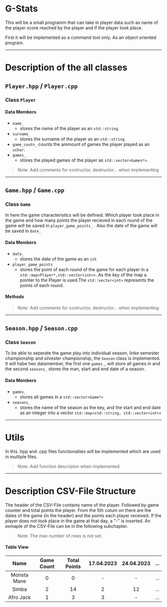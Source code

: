 # G-Stats
This will be a small programm that can take in player data such as name of the player score reached by the player and
if the player took place.

First it will be implemented as a command tool only. As an object oriented program.

---

# Description of the all classes

## `Player.hpp` / `Player.cpp`

### Class `Player`
#### Data Members

- `name_`
    - stores the name of the player as an `std::string`.
- `surname_`
    - stores the surname of the player as an `std::string`.
- `game_coutn_` counts the ammount of games the player played as an `uchar`.
- `games_`
    - stores the played games of the player as `std::vector<Games*>`.

> Note: Add comments for contructor, destructor... when implementing

---

## `Game.hpp` / `Game.cpp`
### Class `Game`
In here the game characteristics will be defined. Which player took place in the game and how many points the player
recieved in each round of the game will be saved in `player_game_points_` . Also the date of the game will be saved in
`date_`

#### Data Members
- `data_`
    - stores the date of the game as an `int`
- `player_game_points`
    - stores the point of each round of the game for each player in a `std::map<Player*,std::vector<int>>`. As the key
    of the map a pointer to the Player is used.The `std::vector<int>` represents the points of each round.

#### Methods

> Note: Add comments for contructor, destructor... when implementing

---

## `Season.hpp` / `Season.cpp`
### Class `Season`
To be able to seperate the game play into individual season, linke semester championship and silvester championship,
the `Season` class is implemented. It will habe two datamember, the first one `games_`, will store all games in
and the second `seasons_` stores the man, start and end date of a season.

#### Data Members
- `games_`
    - stores all games in a `std::vector<Game*>`
- `seasons_`
    - stores the name of the season as the key, and the start and end date as an integer into a vector
    `std::map<std::string, std::vector<int>>`

---
# Utils
In this .hpp and .cpp files functionalites will be implemented which are used in multiple files.

> Note: Add funciton descripion when implemented.

---
# Description CSV-File Structure
The header of the CSV-File contains name of the player. Followed by game counter and total points
the player. From the 5th colum on there are the dates of the game (in the header) and the points each player received.
If the player does not took place in the game at that day, a "-" is inserted. An exmaple of the CSV-File can be in the 
following subchapter.

> Note: The max number of rows is not set.
#### Table View

|   Name        | Game Count | Total Points  | 17.04.2023   | 24.04.2023    | ... | 
| :------:      | :--------: | :-----------: | :----------: | :----------:  | :-: |
| Monsta Mane   | 0          | 0             | -            | -             | ... |
| Simba         | 2          | 14            | 2            | 12            | ... |
| Afro Jack     | 1          | 3             | 3            | -             | ... |
